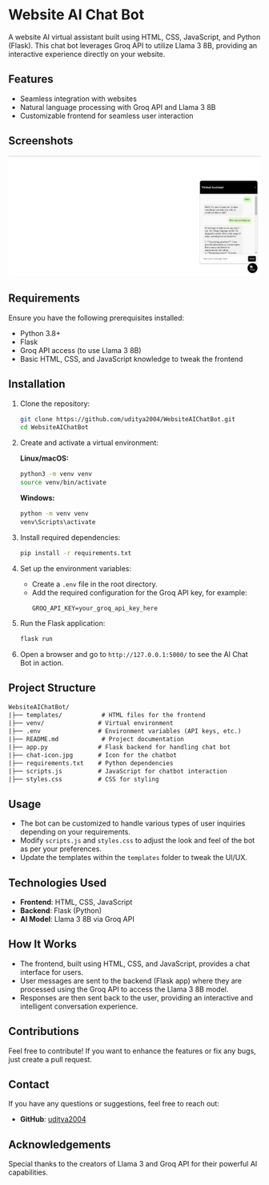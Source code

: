 # Website AI Chat Bot

A website AI virtual assistant built using HTML, CSS, JavaScript, and Python (Flask). This chat bot leverages Groq API to utilize Llama 3 8B, providing an interactive experience directly on your website.

## Features
- Seamless integration with websites
- Natural language processing with Groq API and Llama 3 8B
- Customizable frontend for seamless user interaction

## Screenshots
![Chat Bot Screenshot](Demo.png)

## Requirements
Ensure you have the following prerequisites installed:

- Python 3.8+
- Flask
- Groq API access (to use Llama 3 8B)
- Basic HTML, CSS, and JavaScript knowledge to tweak the frontend

## Installation

1. Clone the repository:

   ```bash
   git clone https://github.com/uditya2004/WebsiteAIChatBot.git
   cd WebsiteAIChatBot
   ```

2. Create and activate a virtual environment:

   **Linux/macOS:**
   ```bash
   python3 -m venv venv
   source venv/bin/activate
   ```
   **Windows:**
   ```bash
   python -m venv venv
   venv\Scripts\activate
   ```

3. Install required dependencies:

   ```bash
   pip install -r requirements.txt
   ```

4. Set up the environment variables:

   - Create a `.env` file in the root directory.
   - Add the required configuration for the Groq API key, for example:
     ```
     GROQ_API_KEY=your_groq_api_key_here
     ```

5. Run the Flask application:

   ```bash
   flask run
   ```

6. Open a browser and go to `http://127.0.0.1:5000/` to see the AI Chat Bot in action.

## Project Structure
```
WebsiteAIChatBot/
|├── templates/           # HTML files for the frontend
|├── venv/               # Virtual environment
|├── .env                # Environment variables (API keys, etc.)
|├── README.md            # Project documentation
|├── app.py              # Flask backend for handling chat bot
|├── chat-icon.jpg       # Icon for the chatbot
|├── requirements.txt    # Python dependencies
|├── scripts.js          # JavaScript for chatbot interaction
|├── styles.css          # CSS for styling
```

## Usage

- The bot can be customized to handle various types of user inquiries depending on your requirements.
- Modify `scripts.js` and `styles.css` to adjust the look and feel of the bot as per your preferences.
- Update the templates within the `templates` folder to tweak the UI/UX.

## Technologies Used

- **Frontend**: HTML, CSS, JavaScript
- **Backend**: Flask (Python)
- **AI Model**: Llama 3 8B via Groq API

## How It Works

- The frontend, built using HTML, CSS, and JavaScript, provides a chat interface for users.
- User messages are sent to the backend (Flask app) where they are processed using the Groq API to access the Llama 3 8B model.
- Responses are then sent back to the user, providing an interactive and intelligent conversation experience.

## Contributions

Feel free to contribute! If you want to enhance the features or fix any bugs, just create a pull request.

## Contact

If you have any questions or suggestions, feel free to reach out:
- **GitHub**: [uditya2004](https://github.com/uditya2004)

## Acknowledgements

Special thanks to the creators of Llama 3 and Groq API for their powerful AI capabilities.

